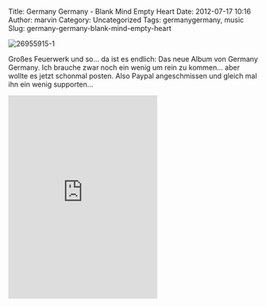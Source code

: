 Title: Germany Germany -  Blank Mind Empty Heart
Date: 2012-07-17 10:16
Author: marvin
Category: Uncategorized
Tags: germanygermany, music
Slug: germany-germany-blank-mind-empty-heart

![26955915-1]({static}/images/26955915-1.jpg)

Großes Feuerwerk und so... da ist es endlich: Das neue Album von Germany
Germany. Ich brauche zwar noch ein wenig um rein zu kommen... aber
wollte es jetzt schonmal posten. Also Paypal angeschmissen und gleich
mal ihn ein wenig supporten...

<iframe width="300" height="410" style="position: relative; display: block; width: 300px; height: 410px;" src="http://bandcamp.com/EmbeddedPlayer/v=2/album=2815743217/size=grande3/bgcol=FFFFFF/linkcol=e4741f/transparent=true/" allowtransparency="true" frameborder="0">[Blank
Mind Empty Heart by Germany
Germany](http://grmnygrmny.bandcamp.com/album/blank-mind-empty-heart)</iframe>

